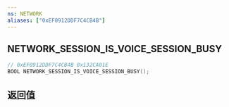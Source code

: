```yaml
---
ns: NETWORK
aliases: ["0xEF0912DDF7C4CB4B"]
---
```

## NETWORK_SESSION_IS_VOICE_SESSION_BUSY

```c
// 0xEF0912DDF7C4CB4B 0x132CA01E
BOOL NETWORK_SESSION_IS_VOICE_SESSION_BUSY();
```

## 返回值
